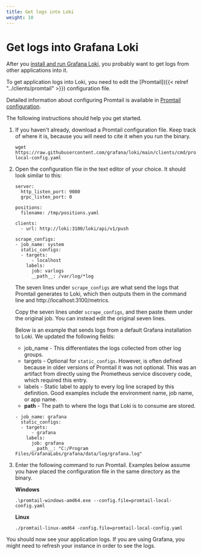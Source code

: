 ```yaml
---
title: Get logs into Loki
weight: 10
---
```

# Get logs into Grafana Loki

After you [install and run Grafana Loki](../../installation/local/), you probably want to get logs from other applications into it.

To get application logs into Loki, you need to edit the [Promtail]({{< relref "../clients/promtail" >}}) configuration file.

Detailed information about configuring Promtail is available in [Promtail configuration](../../clients/promtail/configuration/).

The following instructions should help you get started.

1. If you haven't already, download a Promtail configuration file. Keep track of where it is, because you will need to cite it when you run the binary.

    ```
    wget https://raw.githubusercontent.com/grafana/loki/main/clients/cmd/promtail/promtail-local-config.yaml
    ```

1. Open the configuration file in the text editor of your choice. It should look similar to this:

    ```
    server:
      http_listen_port: 9080
      grpc_listen_port: 0
    
    positions:
      filename: /tmp/positions.yaml
    
    clients:
      - url: http://loki:3100/loki/api/v1/push
    
    scrape_configs:
    - job_name: system
      static_configs:
      - targets:
          - localhost
        labels:
          job: varlogs
          __path__: /var/log/*log
    ```

    The seven lines under `scrape_configs` are what send the logs that Promtail generates to Loki, which then outputs them in the command line and http://localhost:3100/metrics.

    Copy the seven lines under `scrape_configs`, and then paste them under the original job. You can instead edit the original seven lines.

    Below is an example that sends logs from a default Grafana installation to Loki. We updated the following fields:
    - job_name - This differentiates the logs collected from other log groups.
    - targets - Optional for `static_configs`. However, is often defined because in older versions of Promtail it was not optional. This was an artifact from directly using the Prometheus service discovery code, which required this entry.
    - labels - Static label to apply to every log line scraped by this definition. Good examples include the environment name, job name, or app name.
    - __path__ - The path to where the logs that Loki is to consume are stored.

    ```
    - job_name: grafana
      static_configs:
      - targets:
          - grafana
        labels:
          job: grafana
          __path__: "C:/Program Files/GrafanaLabs/grafana/data/log/grafana.log"
    ```

1. Enter the following command to run Promtail. Examples below assume you have placed the configuration file in the same directory as the binary.

    **Windows**

    ```
    .\promtail-windows-amd64.exe --config.file=promtail-local-config.yaml
    ```

    **Linux**

    ```
    ./promtail-linux-amd64 -config.file=promtail-local-config.yaml
    ```

You should now see your application logs. If you are using Grafana, you might need to refresh your instance in order to see the logs.
